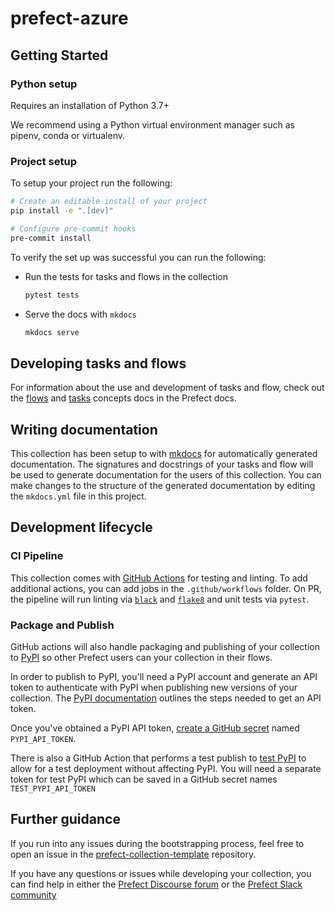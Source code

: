# prefect-azure

## Getting Started

### Python setup

Requires an installation of Python 3.7+

We recommend using a Python virtual environment manager such as pipenv, conda or virtualenv.

### Project setup

To setup your project run the following:
   ```bash
   # Create an editable install of your project
   pip install -e ".[dev]"

   # Configure pre-commit hooks
   pre-commit install
   ```

To verify the set up was successful you can run the following:
- Run the tests for tasks and flows in the collection
   ```bash
   pytest tests
   ```
- Serve the docs with `mkdocs`
   ```bash
   mkdocs serve
   ```

## Developing tasks and flows

For information about the use and development of tasks and flow, check out the [flows](https://orion-docs.prefect.io/concepts/flows/) and [tasks](https://orion-docs.prefect.io/concepts/tasks/) concepts docs in the Prefect docs.

## Writing documentation

This collection has been setup to with [mkdocs](https://www.mkdocs.org/) for automatically generated documentation. The signatures and docstrings of your tasks and flow will be used to generate documentation for the users of this collection. You can make changes to the structure of the generated documentation by editing the `mkdocs.yml` file in this project.

## Development lifecycle

### CI Pipeline

This collection comes with [GitHub Actions](https://docs.github.com/en/actions) for testing and linting. To add additional actions, you can add jobs in the `.github/workflows` folder. On PR, the pipeline will run linting via [`black`](https://black.readthedocs.io/en/stable/) and [`flake8`](https://flake8.pycqa.org/en/latest/) and unit tests via `pytest`.

### Package and Publish

GitHub actions will also handle packaging and publishing of your collection to [PyPI](https://pypi.org/) so other Prefect users can your collection in their flows. 

In order to publish to PyPI, you'll need a PyPI account and generate an API token to authenticate with PyPI when publishing new versions of your collection. The [PyPI documentation](https://pypi.org/help/#apitoken) outlines the steps needed to get an API token.

Once you've obtained a PyPI API token, [create a GitHub secret](https://docs.github.com/en/actions/security-guides/encrypted-secrets#creating-encrypted-secrets-for-a-repository) named `PYPI_API_TOKEN`.

There is also a GitHub Action that performs a test publish to [test PyPI](https://test.pypi.org/) to allow for a test deployment without affecting PyPI. You will need a separate token for test PyPI which can be saved in a GitHub secret names `TEST_PYPI_API_TOKEN`

## Further guidance

If you run into any issues during the bootstrapping process, feel free to open an issue in the [prefect-collection-template](https://github.com/PrefectHQ/prefect-collection-template) repository.

If you have any questions or issues while developing your collection, you can find help in either the [Prefect Discourse forum](https://discourse.prefect.io/) or the [Prefect Slack community](https://prefect.io/slack)
